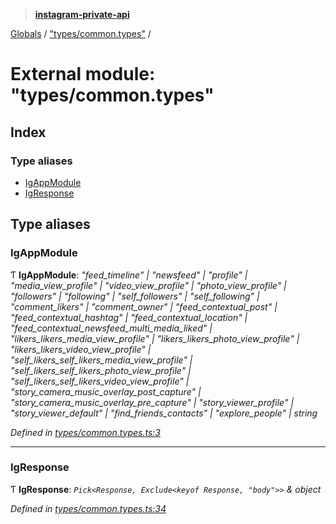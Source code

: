 > **[instagram-private-api](../README.md)**

[Globals](../README.md) / ["types/common.types"](_types_common_types_.md) /

# External module: "types/common.types"

## Index

### Type aliases

* [IgAppModule](_types_common_types_.md#igappmodule)
* [IgResponse](_types_common_types_.md#igresponse)

## Type aliases

###  IgAppModule

Ƭ **IgAppModule**: *"feed_timeline" | "newsfeed" | "profile" | "media_view_profile" | "video_view_profile" | "photo_view_profile" | "followers" | "following" | "self_followers" | "self_following" | "comment_likers" | "comment_owner" | "feed_contextual_post" | "feed_contextual_hashtag" | "feed_contextual_location" | "feed_contextual_newsfeed_multi_media_liked" | "likers_likers_media_view_profile" | "likers_likers_photo_view_profile" | "likers_likers_video_view_profile" | "self_likers_self_likers_media_view_profile" | "self_likers_self_likers_photo_view_profile" | "self_likers_self_likers_video_view_profile" | "story_camera_music_overlay_post_capture" | "story_camera_music_overlay_pre_capture" | "story_viewer_profile" | "story_viewer_default" | "find_friends_contacts" | "explore_people" | string*

*Defined in [types/common.types.ts:3](https://github.com/dilame/instagram-private-api/blob/3e16058/src/types/common.types.ts#L3)*

___

###  IgResponse

Ƭ **IgResponse**: *`Pick<Response, Exclude<keyof Response, "body">>` & object*

*Defined in [types/common.types.ts:34](https://github.com/dilame/instagram-private-api/blob/3e16058/src/types/common.types.ts#L34)*